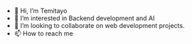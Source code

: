 - 👋 Hi, I’m Temitayo
- 👀 I’m interested in Backend development and AI
- 💞️ I’m looking to collaborate on web development projects.
- 📫 How to reach me 

<!---
Teemitayoo/Teemitayoo is a ✨ special ✨ repository because its `README.md` (this file) appears on your GitHub profile.
You can click the Preview link to take a look at your changes.
--->
